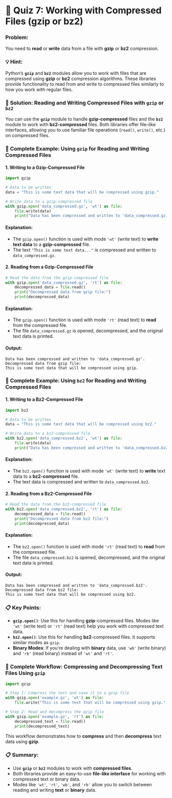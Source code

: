 # 📝 **Quiz 7: Working with Compressed Files (gzip or bz2)**

### Problem:
You need to **read** or **write** data from a file with **gzip** or **bz2** compression.

### 💡 **Hint**:
Python’s **`gzip`** and **`bz2`** modules allow you to work with files that are compressed using **gzip** or **bz2** compression algorithms. These libraries provide functionality to read from and write to compressed files similarly to how you work with regular files.

### 🔧 **Solution: Reading and Writing Compressed Files with `gzip` or `bz2`**

You can use the **`gzip`** module to handle **gzip-compressed** files and the **`bz2`** module to work with **bz2-compressed** files. Both libraries offer file-like interfaces, allowing you to use familiar file operations (`read()`, `write()`, etc.) on compressed files.

### 📂 **Complete Example: Using `gzip` for Reading and Writing Compressed Files**

#### **1. Writing to a Gzip-Compressed File**

```python
import gzip

# Data to be written
data = "This is some text data that will be compressed using gzip."

# Write data to a gzip-compressed file
with gzip.open('data_compressed.gz', 'wt') as file:
    file.write(data)
    print("Data has been compressed and written to 'data_compressed.gz'.")
```

#### **Explanation**:
- The `gzip.open()` function is used with mode `'wt'` (write text) to **write text data** to a **gzip-compressed** file.
- The text `"This is some text data..."` is compressed and written to `data_compressed.gz`.

#### **2. Reading from a Gzip-Compressed File**

```python
# Read the data from the gzip-compressed file
with gzip.open('data_compressed.gz', 'rt') as file:
    decompressed_data = file.read()
    print("Decompressed data from gzip file:")
    print(decompressed_data)
```

#### **Explanation**:
- The `gzip.open()` function is used with mode `'rt'` (read text) to **read** from the compressed file.
- The file `data_compressed.gz` is opened, decompressed, and the original text data is printed.

#### **Output**:
```
Data has been compressed and written to 'data_compressed.gz'.
Decompressed data from gzip file:
This is some text data that will be compressed using gzip.
```

### 📂 **Complete Example: Using `bz2` for Reading and Writing Compressed Files**

#### **1. Writing to a Bz2-Compressed File**

```python
import bz2

# Data to be written
data = "This is some text data that will be compressed using bz2."

# Write data to a bz2-compressed file
with bz2.open('data_compressed.bz2', 'wt') as file:
    file.write(data)
    print("Data has been compressed and written to 'data_compressed.bz2'.")
```

#### **Explanation**:
- The `bz2.open()` function is used with mode `'wt'` (write text) to **write** text data to a **bz2-compressed** file.
- The text data is compressed and written to `data_compressed.bz2`.

#### **2. Reading from a Bz2-Compressed File**

```python
# Read the data from the bz2-compressed file
with bz2.open('data_compressed.bz2', 'rt') as file:
    decompressed_data = file.read()
    print("Decompressed data from bz2 file:")
    print(decompressed_data)
```

#### **Explanation**:
- The `bz2.open()` function is used with mode `'rt'` (read text) to **read** from the compressed file.
- The file `data_compressed.bz2` is opened, decompressed, and the original text data is printed.

#### **Output**:
```
Data has been compressed and written to 'data_compressed.bz2'.
Decompressed data from bz2 file:
This is some text data that will be compressed using bz2.
```

### 📋 **Key Points**:

- **`gzip.open()`**: Use this for handling **gzip**-compressed files. Modes like `'wt'` (write text) or `'rt'` (read text) help you work with compressed text data.
- **`bz2.open()`**: Use this for handling **bz2**-compressed files. It supports similar modes as `gzip`.
- **Binary Modes**: If you're dealing with **binary** data, use `'wb'` (write binary) and `'rb'` (read binary) instead of `'wt'` and `'rt'`.

### 🔄 **Complete Workflow**: Compressing and Decompressing Text Files Using `gzip`

```python
import gzip

# Step 1: Compress the text and save it to a gzip file
with gzip.open('example.gz', 'wt') as file:
    file.write("This is some text that will be compressed using gzip.")

# Step 2: Read and decompress the gzip file
with gzip.open('example.gz', 'rt') as file:
    decompressed_text = file.read()
    print(decompressed_text)
```

This workflow demonstrates how to **compress** and then **decompress** text data using **gzip**.

### 📋 **Summary**:

- Use **`gzip`** or **`bz2`** modules to work with **compressed files**.
- Both libraries provide an easy-to-use **file-like interface** for working with compressed text or binary data.
- Modes like `'wt'`, `'rt'`, `'wb'`, and `'rb'` allow you to switch between reading and writing **text** or **binary** data.
